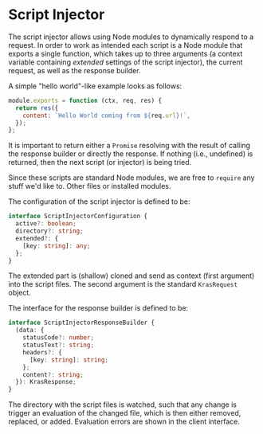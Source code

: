 # Script Injector

The script injector allows using Node modules to dynamically respond to a request. In order to work as intended each script is a Node module that exports a single function, which takes up to three arguments (a context variable containing *extended* settings of the script injector), the current request, as well as the response builder.

A simple "hello world"-like example looks as follows:

```js
module.exports = function (ctx, req, res) {
  return res({
    content: `Hello World coming from ${req.url}!`,
  });
};
```

It is important to return either a `Promise` resolving with the result of calling the response builder or directly the response. If nothing (i.e., undefined) is returned, then the next script (or injector) is being tried.

Since these scripts are standard Node modules, we are free to `require` any stuff we'd like to. Other files or installed modules.

The configuration of the script injector is defined to be:

```ts
interface ScriptInjectorConfiguration {
  active?: boolean;
  directory?: string;
  extended?: {
    [key: string]: any;
  };
}
```

The extended part is (shallow) cloned and send as context (first argument) into the script files. The second argument is the standard `KrasRequest` object.

The interface for the response builder is defined to be:

```ts
interface ScriptInjectorResponseBuilder {
  (data: {
    statusCode?: number;
    statusText?: string;
    headers?: {
      [key: string]: string;
    };
    content?: string;
  }): KrasResponse;
}
```

The directory with the script files is watched, such that any change is trigger an evaluation of the changed file, which is then either removed, replaced, or added. Evaluation errors are shown in the client interface.
